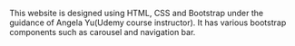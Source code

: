 This website is designed using HTML, CSS and Bootstrap under the guidance of Angela Yu(Udemy course instructor). It has various bootstrap components such as carousel and navigation bar.
